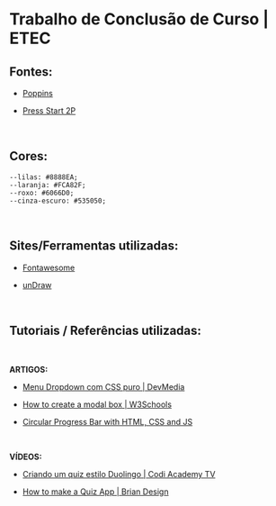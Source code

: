 # Trabalho de Conclusão de Curso | ETEC

## Fontes: 

* [Poppins](https://fonts.google.com/specimen/Poppins?query=poppins)

* [Press Start 2P](https://fonts.google.com/specimen/Press+Start+2P?query=press+start)

<br>

## Cores: 

    --lilas: #8888EA;
    --laranja: #FCA82F;
    --roxo: #6066D0;
    --cinza-escuro: #535050;

<br>

## Sites/Ferramentas utilizadas: 

* [Fontawesome](https://fontawesome.com/)

* [unDraw](https://undraw.co/illustrations)

<br>

## Tutoriais / Referências utilizadas: 

<br>

**ARTIGOS:** 

* [Menu Dropdown com CSS puro | DevMedia](https://www.devmedia.com.br/menu-em-css-menu-dropdown-horizontal-com-html5-e-css3/37205)

* [How to create a modal box | W3Schools](https://www.w3schools.com/howto/howto_css_modals.asp)

* [Circular Progress Bar with HTML, CSS and JS](https://www.codingnepalweb.com/circular-progress-bar-html-css-javascript/)

<br>

**VÍDEOS:**
* [Criando um quiz estilo Duolingo | Codi Academy TV](https://youtu.be/W3WZaAQiQq0)

* [How to make a Quiz App | Brian Design](https://youtu.be/f4fB9Xg2JEY)

